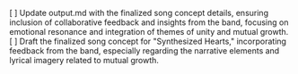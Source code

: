 [ ] Update output.md with the finalized song concept details, ensuring inclusion of collaborative feedback and insights from the band, focusing on emotional resonance and integration of themes of unity and mutual growth.
[ ] Draft the finalized song concept for "Synthesized Hearts," incorporating feedback from the band, especially regarding the narrative elements and lyrical imagery related to mutual growth.
